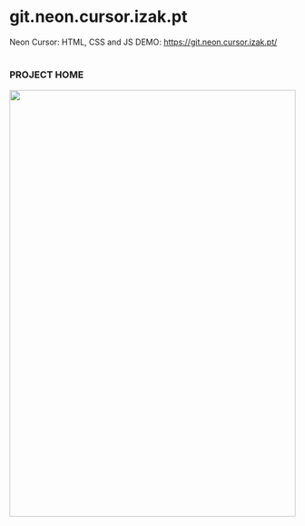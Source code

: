 # git.neon.cursor.izak.pt

Neon Cursor: HTML, CSS and JS
DEMO: https://git.neon.cursor.izak.pt/

###
###
#

### PROJECT HOME

<div align="center">
  <img height="auto" width="100%" src="https://git.neon.cursor.izak.pt/assets/img/preview.png" style="max-height: 750px"  />
</div>
